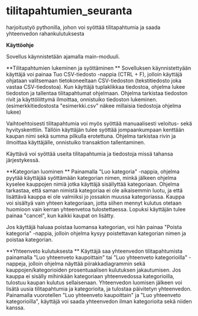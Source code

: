 # tilitapahtumien_seuranta
harjoitustyö pythonilla, johon voi syöttää tilitapahtumia ja saada yhteenvedon rahankulutuksesta

**Käyttöohje**


Sovellus käynnistetään ajamalla main-moduuli.


**Tilitapahtumien lukeminen ja syöttäminen
**
Sovelluksen käynnistettyään käyttäjä voi painaa Tuo CSV-tiedosto -nappia (CTRL + F), jolloin käyttäjä ohjataan valitsemaan tietokoneeltaan CSV-tiedoston (tekstitiedosto joka
vastaa CSV-tiedostoa). Kun käyttäjä tuplaklikkaa tiedostoa, ohjelma lukee tiedoston ja tallentaa tilitapahtumat ohjelmaan. Ohjelma tarkistaa tiedoston rivit ja 
käyttöliittymä ilmoittaa, onnistuiko tiedoston lukeminen.
(esimerkkitiedostosta "esimerkki.csv" näkee millaisia tiedostoja ohjelma lukee)

Vaihtoehtoisesti tilitapahtumia voi myös syöttää manuaalisesti veloitus- sekä hyvityskenttiin. Tällöin käyttäjän tulee syöttää jompaankumpaan kenttään kaupan nimi sekä summa
pilkulla erotettuna. Ohjelma tarkistaa rivin ja ilmoittaa käyttäjälle, onnistuiko transaktion tallentaminen.

Käyttävä voi syöttää useita tilitapahtumia ja tiedostoja missä tahansa järjestykessä.



**Kategorian luominen
**
Painamalla "Luo kategoria" -nappia, ohjelma pyytää käyttäjää syöttämään kategorian nimen, minkä jälkeen ohjelma kyselee kauppojen nimiä jotka käyttäjä sisällyttää kategoriaan.
Ohjelma tarkastaa, että saman nimistä kategoriaa ei ole aikaisemmin luotu, ja että lisättävä kauppa ei ole valmiiksi jo jossakin muussa kategoriassa. Kauppa voi sisältyä
vain yhteen kategoriaan, jotta siihen mennyt kulutus otetaan huomioon vain kerran yhteenvetoa tulostettaessa. Lopuksi käyttäjän tulee painaa "cancel", kun kaikki kaupat on lisätty.

Jos käyttäjä haluaa poistaa luomansa kategorian, voi hän painaa "Poista kategoria" -nappia, jolloin ohjelma kysyy poistettavan kategorian nimen ja poistaa kategorian.



**Yhteenveto kulutuksesta
**
Käyttäjä saa yhteenvedon tilitapahtumista painamalla "Luo yhteenveto kaupoittain" tai "Luo yhteenveto kategorioilla" -nappeja, jolloin ohjelma näyttää piirakkadiagrammin
sekä kauppojen/kategorioiden prosentuaalisen kulutuksen jakautumisen. Jos kauppa ei sisälly mihinkään kategoriaan yhteenvedossa kategorioilla, tulostuu kaupan kulutus sellaisenaan.
Yhteenvedon luomisen jälkeen voi lisätä uusia tilitapahtumia ja kategorioita, ja tulostaa päivitetyn yhteenvedon. Painamalla vuorotellen "Luo yhteenveto kaupoittain" ja 
"Luo yhteenveto kategorioilla", käyttäjä voi saada yhteenvedon ilman kategorioita sekä niiden kanssa.

